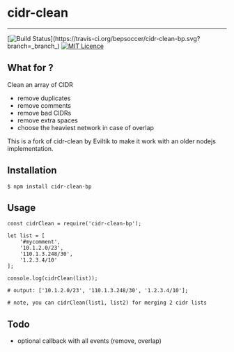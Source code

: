 # cidr-clean
-----------
[![Build Status](https://travis-ci.org/bepsoccer/cidr-clean-bp.svg?branch=_branch_)](https://travis-ci.org/bepsoccer/cidr-clean-bp.svg?branch=_branch_)
[![MIT Licence](https://badges.frapsoft.com/os/mit/mit.svg?v=103)](https://opensource.org/licenses/mit-license.php)

What for ?
----------

Clean an array of CIDR
* remove duplicates
* remove comments
* remove bad CIDRs
* remove extra spaces
* choose the heaviest network in case of overlap

This is a fork of cidr-clean by Eviltik to make it work with an older nodejs implementation.

Installation
------------
```
$ npm install cidr-clean-bp
```


Usage
-----
```
const cidrClean = require('cidr-clean-bp');

let list = [
    '#mycomment',
    '10.1.2.0/23',
    '110.1.3.248/30',
    '1.2.3.4/10'
];

console.log(cidrClean(list));

# output: ['10.1.2.0/23', '110.1.3.248/30', '1.2.3.4/10'];

# note, you can cidrClean(list1, list2) for merging 2 cidr lists
```

Todo
----
* optional callback with all events (remove, overlap)